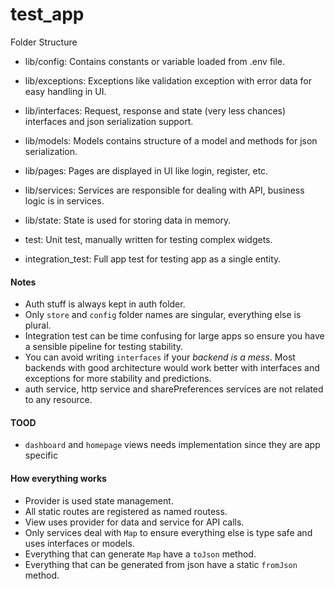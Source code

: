 # test_app

Folder Structure
- lib/config: Contains constants or variable loaded from .env file.
- lib/exceptions: Exceptions like validation exception with error data for easy handling in UI.
- lib/interfaces: Request, response and state (very less chances) interfaces and json serialization support.
- lib/models: Models contains structure of a model and methods for json serialization.
- lib/pages: Pages are displayed in UI like login, register, etc.
- lib/services: Services are responsible for dealing with API, business logic is in services.
- lib/state: State is used for storing data in memory.

- test: Unit test, manually written for testing complex widgets.
- integration_test: Full app test for testing app as a single entity.

#### Notes
- Auth stuff is always kept in auth folder.
- Only `store` and `config` folder names are singular, everything else is plural.
- Integration test can be time confusing for large apps so ensure you have a sensible pipeline for testing stability.
- You can avoid writing `interfaces` if your *backend is a mess*. Most backends with good architecture would work better with interfaces and exceptions for more stability and predictions.
- auth service, http service and sharePreferences services are not related to any resource.

#### TOOD
- `dashboard` and `homepage` views needs implementation since they are app specific

#### How everything works
- Provider is used state management.
- All static routes are registered as named routess.
- View uses provider for data and service for API calls.
- Only services deal with `Map` to ensure everything else is type safe and uses interfaces or models.
- Everything that can generate `Map` have a `toJson` method.
- Everything that can be generated from json have a static `fromJson` method.